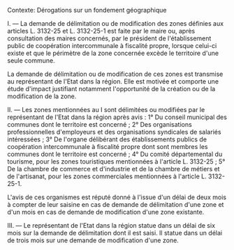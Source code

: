 Contexte: Dérogations sur un fondement géographique

I. — La demande de délimitation ou de modification des zones définies aux articles L. 3132-25 et L. 3132-25-1 est faite par le maire ou, après consultation des maires concernés, par le président de l'établissement public de coopération intercommunale à fiscalité propre, lorsque celui-ci existe et que le périmètre de la zone concernée excède le territoire d'une seule commune.

La demande de délimitation ou de modification de ces zones est transmise au représentant de l'Etat dans la région. Elle est motivée et comporte une étude d'impact justifiant notamment l'opportunité de la création ou de la modification de la zone.

II. — Les zones mentionnées au I sont délimitées ou modifiées par le représentant de l'Etat dans la région après avis : 1° Du conseil municipal des communes dont le territoire est concerné ; 2° Des organisations professionnelles d'employeurs et des organisations syndicales de salariés intéressées ; 3° De l'organe délibérant des établissements publics de coopération intercommunale à fiscalité propre dont sont membres les communes dont le territoire est concerné ; 4° Du comité départemental du tourisme, pour les zones touristiques mentionnées à l'article L. 3132-25 ; 5° De la chambre de commerce et d'industrie et de la chambre de métiers et de l'artisanat, pour les zones commerciales mentionnées à l'article L. 3132-25-1.

L'avis de ces organismes est réputé donné à l'issue d'un délai de deux mois à compter de leur saisine en cas de demande de délimitation d'une zone et d'un mois en cas de demande de modification d'une zone existante.

III. — Le représentant de l'Etat dans la région statue dans un délai de six mois sur la demande de délimitation dont il est saisi. Il statue dans un délai de trois mois sur une demande de modification d'une zone.